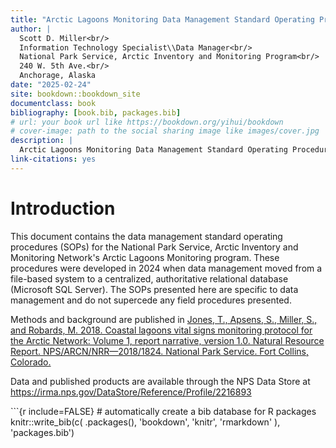 ```yaml
---
title: "Arctic Lagoons Monitoring Data Management Standard Operating Procedures [DRAFT]"
author: |
  Scott D. Miller<br/>
  Information Technology Specialist\\Data Manager<br/>
  National Park Service, Arctic Inventory and Monitoring Program<br/>
  240 W. 5th Ave.<br/>
  Anchorage, Alaska
date: "2025-02-24"
site: bookdown::bookdown_site
documentclass: book
bibliography: [book.bib, packages.bib]
# url: your book url like https://bookdown.org/yihui/bookdown
# cover-image: path to the social sharing image like images/cover.jpg
description: |
  Arctic Lagoons Monitoring Data Management Standard Operating Procedures
link-citations: yes
---
```


# Introduction

This document contains the data management standard operating procedures (SOPs) for the National Park Service, Arctic Inventory and Monitoring Network's Arctic Lagoons Monitoring program. These procedures were developed in 2024 when data management moved from a file-based system to a centralized, authoritative relational database (Microsoft SQL Server). The SOPs presented here are specific to data management and do not supercede any field procedures presented.

Methods and background are published in [Jones, T., Apsens, S., Miller, S., and Robards, M. 2018. Coastal lagoons vital signs monitoring protocol for the Arctic Network: Volume 1, report narrative, version 1.0. Natural Resource Report. NPS/ARCN/NRR—2018/1824. National Park Service. Fort Collins, Colorado.](https://irma.nps.gov/DataStore/Reference/Profile/2257596)

Data and published products are available through the NPS Data Store at <https://irma.nps.gov/DataStore/Reference/Profile/2216893>

\`\`\`{r include=FALSE} \# automatically create a bib database for R packages knitr::write_bib(c( .packages(), 'bookdown', 'knitr', 'rmarkdown' ), 'packages.bib')
